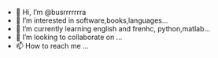 - 👋 Hi, I’m @busrrrrrrra
- 👀 I’m interested in software,books,languages...
- 🌱 I’m currently learning english and frenhc, python,matlab...
- 💞️ I’m looking to collaborate on ...
- 📫 How to reach me ...

<!---
laallalala/laallalala is a ✨ special ✨ repository because its `README.md` (this file) appears on your GitHub profile.
You can click the Preview link to take a look at your changes.
--->
